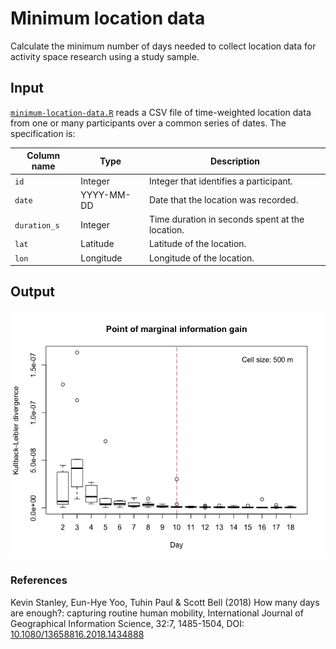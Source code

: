 # Minimum location data
Calculate the minimum number of days needed to collect location data for activity space research using a study sample.

## Input 
[`minimum-location-data.R`](https://github.com/scmcca/minimum-location-data/blob/main/minimum_location_data.R) reads a  CSV file of time-weighted location data from one or many participants over a common series of dates. The specification is:

| Column name | Type | Description |
| ----- | ----- | ----- |
| `id` | Integer | Integer that identifies a participant. |
| `date` | YYYY-MM-DD | Date that the location was recorded. |
| `duration_s` | Integer | Time duration in seconds spent at the location.  |
| `lat` | Latitude | Latitude of the location. |
| `lon` | Longitude | Longitude of the location. |

## Output
![](Rplot02.png)

### References
Kevin Stanley, Eun-Hye Yoo, Tuhin Paul & Scott Bell (2018) How many days are enough?: capturing routine human mobility, International Journal of Geographical Information Science, 32:7, 1485-1504, DOI: [10.1080/13658816.2018.1434888](https://doi.org/10.1080/13658816.2018.1434888)
